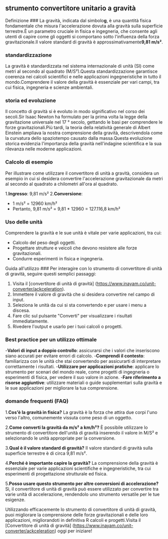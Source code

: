 ## strumento convertitore unitario a gravità

Definizione ###
La gravità, indicata dal simbolo**g**, è una quantità fisica fondamentale che misura l'accelerazione dovuta alla gravità sulla superficie terrestre.È un parametro cruciale in fisica e ingegneria, che consente agli utenti di capire come gli oggetti si comportano sotto l'influenza della forza gravitazionale.Il valore standard di gravità è approssimativamente**9,81 m/s²**.

### standardizzazione
La gravità è standardizzata nel sistema internazionale di unità (SI) come metri al secondo al quadrato (M/S²).Questa standardizzazione garantisce coerenza nei calcoli scientifici e nelle applicazioni ingegneristiche in tutto il mondo.Comprendere il valore della gravità è essenziale per vari campi, tra cui fisica, ingegneria e scienze ambientali.

### storia ed evoluzione
Il concetto di gravità si è evoluto in modo significativo nel corso dei secoli.Sir Isaac Newton ha formulato per la prima volta la legge della gravitazione universale nel 17 ° secolo, gettando le basi per comprendere le forze gravitazionali.Più tardi, la teoria della relatività generale di Albert Einstein ampliava la nostra comprensione della gravità, descrivendola come la curvatura dello spaziotempo causato dalla massa.Questa evoluzione storica evidenzia l'importanza della gravità nell'indagine scientifica e la sua rilevanza nelle moderne applicazioni.

### Calcolo di esempio
Per illustrare come utilizzare il convertitore di unità a gravità, considera un esempio in cui si desidera convertire l'accelerazione gravitazionale da metri al secondo al quadrato a chilometri all'ora al quadrato.

1.**Ingresso**: 9,81 m/s²
2.**Conversione**:
- 1 m/s² = 12960 km/h²
- Pertanto, 9,81 m/s² = 9,81 * 12960 = 127.116,8 km/h²

### Uso delle unità
Comprendere la gravità e le sue unità è vitale per varie applicazioni, tra cui:
- Calcolo del peso degli oggetti.
- Progettare strutture e veicoli che devono resistere alle forze gravitazionali.
- Condurre esperimenti in fisica e ingegneria.

Guida all'utilizzo ###
Per interagire con lo strumento di convertitore di unità di gravità, seguire questi semplici passaggi:
1. Visita il [convertitore di unità di gravità] (https://www.inayam.co/unit-converter/ackceleration).
2. Immettere il valore di gravità che si desidera convertire nel campo di input.
3. Seleziona le unità da cui si sta convertendo e per usare i menu a discesa.
4. Fare clic sul pulsante "Converti" per visualizzare i risultati immediatamente.
5. Rivedere l'output e usarlo per i tuoi calcoli o progetti.

### Best practice per un utilizzo ottimale
-**Valori di input a doppio controllo**: assicurarsi che i valori che inseriscono siano accurati per evitare errori di calcolo.
-**Comprendi il contesto**: familiarizza con le unità che stai convertendo per assicurarti di interpretare correttamente i risultati.
-**Utilizzare per applicazioni pratiche**: applicare lo strumento per scenari del mondo reale, come progetti di ingegneria o esperimenti di fisica, per vedere il suo valore in azione.
-**Fare riferimento a risorse aggiuntive**: utilizzare materiali o guide supplementari sulla gravità e le sue applicazioni per migliorare la tua comprensione.

### domande frequenti (FAQ)

1.**Cos'è la gravità in fisica?**
La gravità è la forza che attira due corpi l'uno verso l'altro, comunemente vissuta come peso di un oggetto.

2.**Come converti la gravità da m/s² a km/h²?**
È possibile utilizzare lo strumento di convertitore dell'unità di gravità inserendo il valore in M/S² e selezionando le unità appropriate per la conversione.

3.**Qual è il valore standard di gravità?**
Il valore standard di gravità sulla superficie terrestre è di circa 9,81 m/s².

4.**Perché è importante capire la gravità?**
La comprensione della gravità è essenziale per varie applicazioni scientifiche e ingegneristiche, tra cui esperimenti di progettazione strutturale ed fisica.

5.**Posso usare questo strumento per altre conversioni di accelerazione?**
Sì, il convertitore di unità di gravità può essere utilizzato per convertire tra varie unità di accelerazione, rendendolo uno strumento versatile per le tue esigenze.

Utilizzando efficacemente lo strumento di convertitore di unità di gravità, puoi migliorare la comprensione delle forze gravitazionali e delle loro applicazioni, migliorandoti in definitiva R calcoli e progetti.Visita il [Convertitore di unità di gravità] (https://www.inayam.co/unit-converter/ackceleration) oggi per iniziare!